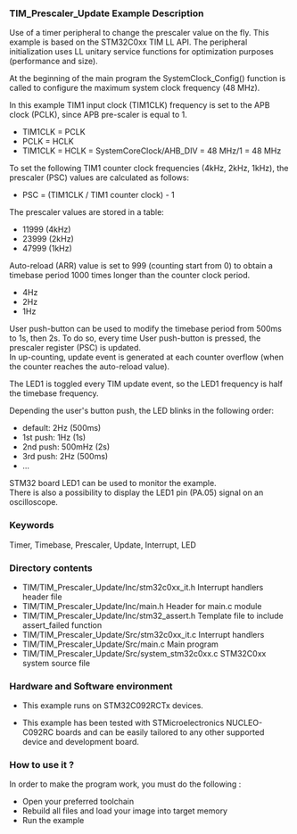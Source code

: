 ### <b>TIM_Prescaler_Update Example Description</b>

Use of a timer peripheral to change the prescaler value on the fly.
This example is based on the STM32C0xx TIM LL API. The peripheral initialization uses 
LL unitary service functions for optimization purposes (performance and size).

At the beginning of the main program the SystemClock_Config() function is called
to configure the maximum system clock frequency (48 MHz).

In this example TIM1 input clock (TIM1CLK) frequency is set to the APB clock (PCLK),
since APB pre-scaler is equal to 1.

  - TIM1CLK = PCLK  
  - PCLK = HCLK  
  - TIM1CLK = HCLK = SystemCoreClock/AHB_DIV = 48 MHz/1 = 48 MHz

To set the following TIM1 counter clock frequencies (4kHz, 2kHz, 1kHz), the prescaler (PSC)
values are calculated as follows:

  - PSC = (TIM1CLK / TIM1 counter clock) - 1

The prescaler values are stored in a table:

  - 11999 (4kHz)  
  - 23999 (2kHz)  
  - 47999 (1kHz)

Auto-reload (ARR) value is set to 999 (counting start from 0) to obtain a timebase period
1000 times longer than the counter clock period.

 - 4Hz  
 - 2Hz  
 - 1Hz

User push-button can be used to modify the timebase period from 500ms to 1s, then 2s.
To do so, every time User push-button is pressed, the prescaler register (PSC) is updated.  
In up-counting, update event is generated at each counter overflow (when the counter
reaches the auto-reload value).

The LED1 is toggled every TIM update event, so the LED1 frequency is half the timebase frequency.

Depending the user's button push, the LED blinks in the following order:

  - default:  2Hz    (500ms)  
  - 1st push: 1Hz    (1s)  
  - 2nd push: 500mHz (2s)  
  - 3rd push: 2Hz    (500ms)  
  - ...

STM32 board LED1 can be used to monitor the example.  
There is also a possibility to display the LED1 pin (PA.05) signal on an oscilloscope.

### <b>Keywords</b>

Timer, Timebase, Prescaler, Update, Interrupt, LED

### <b>Directory contents</b>

  - TIM/TIM_Prescaler_Update/Inc/stm32c0xx_it.h          Interrupt handlers header file
  - TIM/TIM_Prescaler_Update/Inc/main.h                  Header for main.c module
  - TIM/TIM_Prescaler_Update/Inc/stm32_assert.h          Template file to include assert_failed function
  - TIM/TIM_Prescaler_Update/Src/stm32c0xx_it.c          Interrupt handlers
  - TIM/TIM_Prescaler_Update/Src/main.c                  Main program
  - TIM/TIM_Prescaler_Update/Src/system_stm32c0xx.c      STM32C0xx system source file

### <b>Hardware and Software environment</b>

  - This example runs on STM32C092RCTx devices.

  - This example has been tested with STMicroelectronics NUCLEO-C092RC
    boards and can be easily tailored to any other supported device
    and development board.

### <b>How to use it ?</b>

In order to make the program work, you must do the following :

 - Open your preferred toolchain
 - Rebuild all files and load your image into target memory
 - Run the example